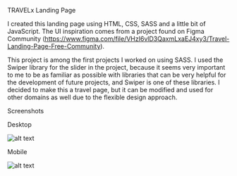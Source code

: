 TRAVELx Landing Page

I created this landing page using HTML, CSS, SASS and a little bit of JavaScript.
The UI inspiration comes from a project found on Figma Community (https://www.figma.com/file/VHzI6vlD3QaxmLxaEJ4xy3/Travel-Landing-Page-Free-Community).

This project is among the first projects I worked on using SASS.
I used the Swiper library for the slider in the project, because it seems very important to me to be as familiar as possible with libraries that can be very helpful for the development of future projects, and Swiper is one of these libraries.
I decided to make this a travel page, but it can be modified and used for other domains as well due to the flexible design approach.

Screenshots

Desktop

![alt text](../images/Travel-Landing-Page-mobile.png)

Mobile

![alt text](../images/Travel-Landing-Page-mobile.png)
